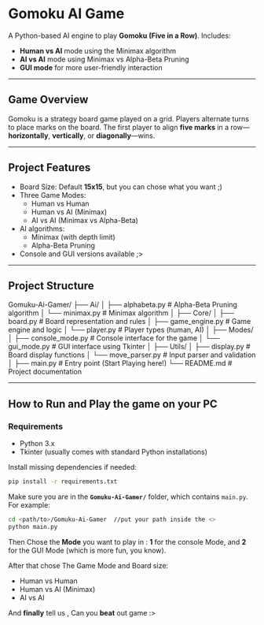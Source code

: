 # Gomoku AI Game

A Python-based AI engine to play **Gomoku (Five in a Row)**. Includes:
- **Human vs AI** mode using the Minimax algorithm
- **AI vs AI** mode using Minimax vs Alpha-Beta Pruning
- **GUI mode** for more user-friendly interaction

---

##  Game Overview

Gomoku is a strategy board game played on a grid. Players alternate turns to place marks on the board. The first player to align **five marks** in a row—**horizontally**, **vertically**, or **diagonally**—wins.

---

##  Project Features

- Board Size: Default **15x15**, but you can chose what you want ;)
- Three Game Modes:
  - Human vs Human
  - Human vs AI (Minimax)
  - AI vs AI (Minimax vs Alpha-Beta)
- AI algorithms:
  - Minimax (with depth limit)
  - Alpha-Beta Pruning
- Console and GUI versions available ;>

---

## Project Structure
Gomuku-Ai-Gamer/
├── Ai/
│ ├── alphabeta.py # Alpha-Beta Pruning algorithm
│ └── minimax.py # Minimax algorithm
│
├── Core/
│ ├── board.py # Board representation and rules
│ ├── game_engine.py # Game engine and logic
│ └── player.py # Player types (human, AI)
│
├── Modes/
│ ├── console_mode.py # Console interface for the game
│ └── gui_mode.py # GUI interface using Tkinter
│
├── Utils/
│ ├── display.py # Board display functions
│ └── move_parser.py # Input parser and validation
│
├── main.py # Entry point (Start Playing here!)
└── README.md # Project documentation


---

##  How to Run and Play the game on your PC

###  Requirements

- Python 3.x
- Tkinter (usually comes with standard Python installations)

Install missing dependencies if needed:

```bash
pip install -r requirements.txt
```

Make sure you are in the **`Gomuku-Ai-Gamer/`** folder, which contains `main.py`.  
For example:

```bash
cd <path/to>/Gomuku-Ai-Gamer  //put your path inside the <>
python main.py
```
Then Chose the **Mode** you want to play in :
**1** for the console Mode, and **2** for the GUI Mode (which is more fun, you know).

After that chose The Game Mode and Board size:
- Human vs Human
- Human vs AI (Minimax)
- AI vs AI

And **finally** tell us , Can you **beat** out game :>

